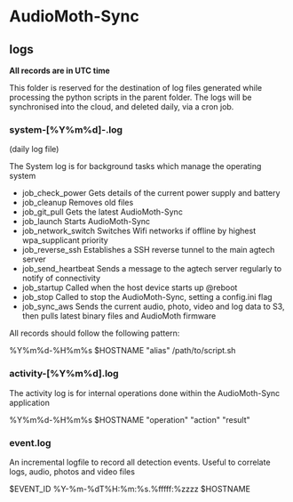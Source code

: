 # AudioMoth-Sync

## logs

**All records are in UTC time**

This folder is reserved for the destination of log files generated while processing the python scripts in the parent folder. The logs will be synchronised into the cloud, and deleted daily, via a cron job.

### system-[%Y%m%d]-.log
(daily log file)

The System log is for background tasks which manage the operating system
- job_check_power    Gets details of the current power supply and battery
- job_cleanup        Removes old files
- job_git_pull       Gets the latest AudioMoth-Sync
- job_launch         Starts AudioMoth-Sync
- job_network_switch Switches Wifi networks if offline by highest wpa_supplicant priority
- job_reverse_ssh    Establishes a SSH reverse tunnel to the main agtech server
- job_send_heartbeat Sends a message to the agtech server regularly to notify of connectivity
- job_startup        Called when the host device starts up @reboot
- job_stop           Called to stop the AudioMoth-Sync, setting a config.ini flag
- job_sync_aws       Sends the current audio, photo, video and log data to S3, then pulls latest binary files and AudioMoth firmware

All records should follow the following pattern:

%Y%m%d-%H%m%s $HOSTNAME "alias" /path/to/script.sh

### activity-[%Y%m%d].log

The activity log is for internal operations done within the AudioMoth-Sync application

%Y%m%d-%H%m%s $HOSTNAME "operation" "action" "result"

### event.log

An incremental logfile to record all detection events.
Useful to correlate logs, audio, photos and video files

$EVENT_ID %Y-%m-%dT%H:%m:%s.%fffff:%zzzz $HOSTNAME
